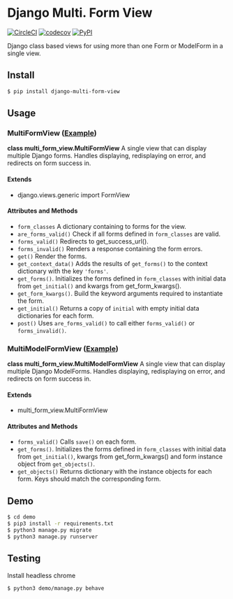 # Django Multi. Form View
[![CircleCI](https://circleci.com/gh/TimBest/django-multi-form-view.svg?style=shield)](https://circleci.com/gh/TimBest/django-multi-form-view)
[![codecov](https://codecov.io/gh/timbest/django-multi-form-view/branch/master/graph/badge.svg)](https://codecov.io/gh/timbest/django-multi-form-view)
[![PyPI](https://img.shields.io/pypi/v/django-multi-form-view.svg?maxAge=2592000)](https://pypi.python.org/pypi/django-multi-form-view)

Django class based views for using more than one Form or ModelForm in a single view.

## Install
```bash
$ pip install django-multi-form-view
```

## Usage

### MultiFormView ([Example](demo/base/views/contact.py))
**class multi_form_view.MultiFormView**
A single view that can display multiple Django forms. Handles displaying, redisplaying on error, and
redirects on form success in.

#### Extends
* django.views.generic import FormView

#### Attributes and Methods
* `form_classes`
  A dictionary containing to forms for the view.
* `are_forms_valid()`
  Check if all forms defined in `form_classes` are valid.
* `forms_valid()`
  Redirects to get_success_url().
* `forms_invalid()`
  Renders a response containing the form errors.
* `get()`
  Render the forms.
* `get_context_data()`
  Adds the results of `get_forms()` to the context dictionary with the key `'forms'`.
* `get_forms()`.
  Initializes the forms defined in `form_classes` with initial data from `get_initial()` and kwargs
  from get_form_kwargs().
* `get_form_kwargs()`.
  Build the keyword arguments required to instantiate the form.
* `get_initial()`
  Returns a copy of `initial` with empty initial data dictionaries for each form.
* `post()`
  Uses `are_forms_valid()` to call either `forms_valid()` or `forms_invalid()`.

### MultiModelFormView ([Example](demo/base/views/profile.py))
**class multi_form_view.MultiModelFormView**
A single view that can display multiple Django ModelForms. Handles displaying, redisplaying on
error, and redirects on form success in.

#### Extends
* multi_form_view.MultiFormView

#### Attributes and Methods
* `forms_valid()`
  Calls `save()` on each form.
* `get_forms()`.
  Initializes the forms defined in `form_classes` with initial data from `get_initial()`, kwargs
  from get_form_kwargs() and form instance object from `get_objects()`.
* `get_objects()`
  Returns dictionary with the instance objects for each form. Keys should match the corresponding
  form.

## Demo
```bash
$ cd demo
$ pip3 install -r requirements.txt
$ python3 manage.py migrate
$ python3 manage.py runserver
```

## Testing
Install headless chrome
```bash
$ python3 demo/manage.py behave
```
